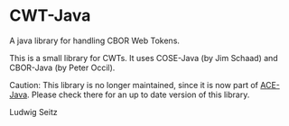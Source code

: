 # CWT-Java
A java library for handling CBOR Web Tokens.

This is a small library for CWTs. It uses COSE-Java (by Jim Schaad) and CBOR-Java (by Peter Occil).

Caution: This library is no longer maintained, since it is now part of [ACE-Java](https://bitbucket.org/lseitz/ace-java). Please
check there for an up to date version of this library.

Ludwig Seitz
